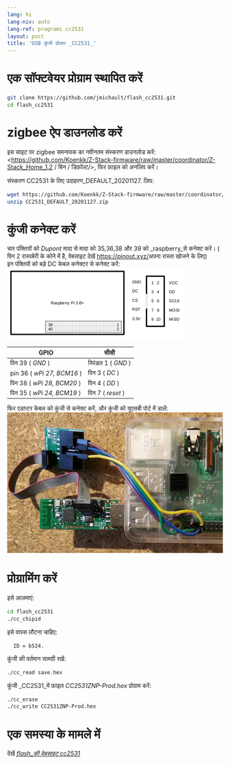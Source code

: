 ```yaml
---
lang: hi
lang-niv: auto
lang-ref: programi_cc2531
layout: post
title: 'USB कुंजी प्रोग्राम _CC2531_'
---
```


# एक सॉफ्टवेयर प्रोग्राम स्थापित करें

```bash
git clone https://github.com/jmichault/flash_cc2531.git
cd flash_cc2531
```
 
# zigbee ऐप डाउनलोड करें
इस साइट पर zigbee समन्वयक का नवीनतम संस्करण डाउनलोड करें: <https://github.com/Koenkk/Z-Stack-firmware/raw/master/coordinator/Z-Stack_Home_1.2 / बिन / डिफ़ॉल्ट/>, फिर फ़ाइल को अनज़िप करें।

संस्करण CC2531 के लिए उदाहरण_DEFAULT_20201127. ज़िप:

```bash
wget https://github.com/Koenkk/Z-Stack-firmware/raw/master/coordinator/Z-Stack_Home_1.2/bin/default/CC2531_DEFAULT_20201127.zip
unzip CC2531_DEFAULT_20201127.zip
```

# कुंजी कनेक्ट करें

चार पंक्तियों को _Dupont_ मादा से मादा को 35,36,38 और 39 को _raspberry_से कनेक्ट करें। ( पिन 2 रास्पबेरी के कोने में है, वेबसाइट देखें <https://pinout.xyz/>अपना रास्ता खोजने के लिए)  
इन पंक्तियों को बड़े DC केबल कनेक्टर से कनेक्ट करें:  
![](/public/raspberry-cc.png "disposition _raspberry_ et _CC_") 

| GPIO | सीसी |
| ---------------------------- | ------------------- | 
| पिन 39 ( _GND_ )           | स्पिंडल 1 ( _GND_ )  |	
| pin 36 ( _wPi 27, BCM16_ ) | पिन 3 ( _DC_ )   | 
| पिन 38 ( _wPi 28, BCM20_ ) | पिन 4 ( _DD_ )   | 
| पिन 35 ( _wPi 24, BCM19_ ) | पिन 7 ( _reset_ )| 

फिर एडाप्टर केबल को कुंजी से कनेक्ट करें, और कुंजी को यूएसबी पोर्ट में डालें:
![](/public/Raspberry-CC2531.jpg " _raspberry_ et _CC_") 


# प्रोग्रामिंग करें

इसे आज़माएं:
```bash
cd flash_cc2531
./cc_chipid
```
इसे वापस लौटना चाहिए:
```
  ID = b524.
```

कुंजी की वर्तमान सामग्री रखें:
```bash
./cc_read save.hex
```

कुंजी _CC2531_में फ़ाइल _CC2531ZNP-Prod.hex_ प्रोग्राम करें:
```bash
./cc_erase
./cc_write CC2531ZNP-Prod.hex
```

# एक समस्या के मामले में
देखें [  _flash_की वेबसाइट cc2531_](https://jmichault.github.io/flash_cc2531-dok/)
